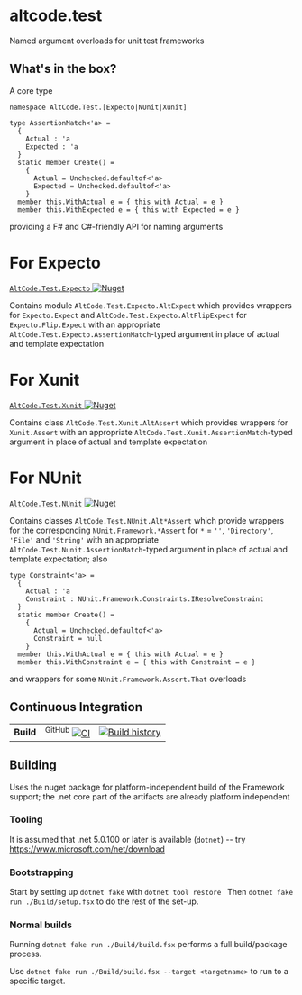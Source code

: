 # altcode.test
Named argument overloads for unit test frameworks

## What's in the box?

A core type
```
namespace AltCode.Test.[Expecto|NUnit|Xunit]

type AssertionMatch<'a> =
  {
    Actual : 'a
    Expected : 'a
  }
  static member Create() =
    {
      Actual = Unchecked.defaultof<'a>
      Expected = Unchecked.defaultof<'a>
    }
  member this.WithActual e = { this with Actual = e }
  member this.WithExpected e = { this with Expected = e }
```
providing a F# and C#-friendly API for naming arguments

# For Expecto

[`AltCode.Test.Expecto` ![Nuget](https://buildstats.info/nuget/altcode.test.expecto)](http://nuget.org/packages/altcode.test.expecto)

Contains module `AltCode.Test.Expecto.AltExpect` which provides wrappers for `Expecto.Expect` and `AltCode.Test.Expecto.AltFlipExpect` for `Expecto.Flip.Expect` with an appropriate `AltCode.Test.Expecto.AssertionMatch`-typed argument in place of actual and template expectation

# For Xunit

[`AltCode.Test.Xunit` ![Nuget](https://buildstats.info/nuget/altcode.test.xunit)](http://nuget.org/packages/altcode.test.xunit)

Contains class `AltCode.Test.Xunit.AltAssert` which provides wrappers for `Xunit.Assert` with an appropriate `AltCode.Test.Xunit.AssertionMatch`-typed argument in place of actual and template expectation

# For NUnit

[`AltCode.Test.NUnit` ![Nuget](https://buildstats.info/nuget/altcode.test.nunit)](http://nuget.org/packages/altcode.test.nunit)

Contains classes `AltCode.Test.NUnit.Alt*Assert` which provide wrappers for the corresponding `NUnit.Framework.*Assert` for `*` = `''`, `'Directory'`, `'File'` and `'String'`  with an appropriate `AltCode.Test.Nunit.AssertionMatch`-typed argument in place of actual and template expectation; also 
```
type Constraint<'a> =
  {
    Actual : 'a
    Constraint : NUnit.Framework.Constraints.IResolveConstraint
  }
  static member Create() =
    {
      Actual = Unchecked.defaultof<'a>
      Constraint = null
    }
  member this.WithActual e = { this with Actual = e }
  member this.WithConstraint e = { this with Constraint = e }
```
and wrappers for some `NUnit.Framework.Assert.That` overloads

## Continuous Integration

| | | |
| --- | --- | --- | 
| **Build** | <sup>GitHub</sup> [![CI](https://github.com/SteveGilham/altcode.test/workflows/CI/badge.svg)](https://github.com/SteveGilham/altcode.test/actions?query=workflow%3ACI) | [![Build history](https://buildstats.info/github/chart/SteveGilham/altcode.test?branch=master)](https://github.com/SteveGilham/altcode.test/actions?query=workflow%3ACI)

## Building

Uses the nuget package for platform-independent build of the Framework support; the .net core part of the artifacts are already platform independent

### Tooling

It is assumed that .net 5.0.100 or later is available  (`dotnet`) -- try https://www.microsoft.com/net/download  

### Bootstrapping

Start by setting up `dotnet fake` with `dotnet tool restore `
Then `dotnet fake run ./Build/setup.fsx` to do the rest of the set-up.

### Normal builds

Running `dotnet fake run ./Build/build.fsx` performs a full build/package process.

Use `dotnet fake run ./Build/build.fsx --target <targetname>` to run to a specific target.

